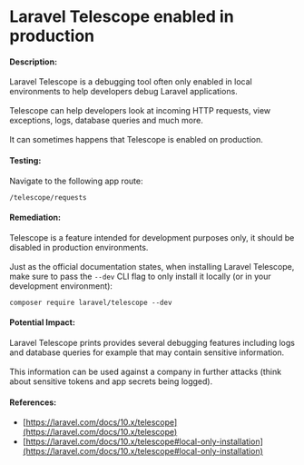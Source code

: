 # Laravel Telescope enabled in production

#### Description:

Laravel Telescope is a debugging tool often only enabled in local environments to help developers debug Laravel applications.\
\
Telescope can help developers look at incoming HTTP requests, view exceptions, logs, database queries and much more.\
\
It can sometimes happens that Telescope is enabled on production.

#### Testing:

Navigate to the following app route:

```
/telescope/requests
```

#### Remediation:

Telescope is a feature intended for development purposes only, it should be disabled in production environments.\
\
Just as the official documentation states, when installing Laravel Telescope, make sure to pass the `--dev` CLI flag to only install it locally (or in your development environment):

```
composer require laravel/telescope --dev
```

#### Potential Impact:

Laravel Telescope prints provides several debugging features including logs and database queries for example that may contain sensitive information.\
\
This information can be used against a company in further attacks (think about sensitive tokens and app secrets being logged).

#### References:

* [https://laravel.com/docs/10.x/telescope](https://laravel.com/docs/10.x/telescope)
* [https://laravel.com/docs/10.x/telescope#local-only-installation](https://laravel.com/docs/10.x/telescope#local-only-installation)
